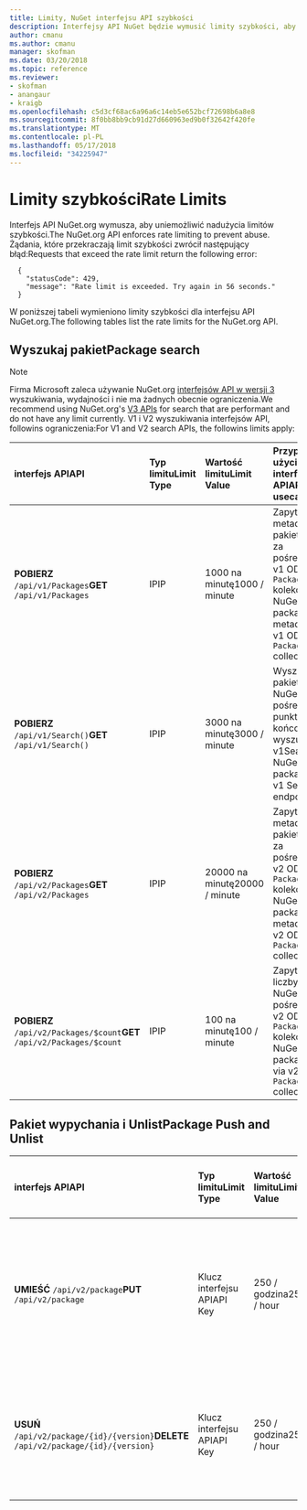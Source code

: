 ```yaml
---
title: Limity, NuGet interfejsu API szybkości
description: Interfejsy API NuGet będzie wymusić limity szybkości, aby uniemożliwić nadużycia.
author: cmanu
ms.author: cmanu
manager: skofman
ms.date: 03/20/2018
ms.topic: reference
ms.reviewer:
- skofman
- anangaur
- kraigb
ms.openlocfilehash: c5d3cf68ac6a96a6c14eb5e652bcf72698b6a8e8
ms.sourcegitcommit: 8f0bb8bb9cb91d27d660963ed9b0f32642f420fe
ms.translationtype: MT
ms.contentlocale: pl-PL
ms.lasthandoff: 05/17/2018
ms.locfileid: "34225947"
---
```

# <a name="rate-limits"></a><span data-ttu-id="3831a-103">Limity szybkości</span><span class="sxs-lookup"><span data-stu-id="3831a-103">Rate Limits</span></span>

<span data-ttu-id="3831a-104">Interfejs API NuGet.org wymusza, aby uniemożliwić nadużycia limitów szybkości.</span><span class="sxs-lookup"><span data-stu-id="3831a-104">The NuGet.org API enforces rate limiting to prevent abuse.</span></span> <span data-ttu-id="3831a-105">Żądania, które przekraczają limit szybkości zwrócił następujący błąd:</span><span class="sxs-lookup"><span data-stu-id="3831a-105">Requests that exceed the rate limit return the following error:</span></span> 

  ~~~
    {
      "statusCode": 429,
      "message": "Rate limit is exceeded. Try again in 56 seconds."
    }
  ~~~

<span data-ttu-id="3831a-106">W poniższej tabeli wymieniono limity szybkości dla interfejsu API NuGet.org.</span><span class="sxs-lookup"><span data-stu-id="3831a-106">The following tables list the rate limits for the NuGet.org API.</span></span>

## <a name="package-search"></a><span data-ttu-id="3831a-107">Wyszukaj pakiet</span><span class="sxs-lookup"><span data-stu-id="3831a-107">Package search</span></span>

> [!Note]
> <span data-ttu-id="3831a-108">Firma Microsoft zaleca używanie NuGet.org [interfejsów API w wersji 3](https://docs.microsoft.com/nuget/api/search-query-service-resource) wyszukiwania, wydajności i nie ma żadnych obecnie ograniczenia.</span><span class="sxs-lookup"><span data-stu-id="3831a-108">We recommend using NuGet.org's [V3 APIs](https://docs.microsoft.com/nuget/api/search-query-service-resource) for search that are performant and do not have any limit currently.</span></span> <span data-ttu-id="3831a-109">V1 i V2 wyszukiwania interfejsów API, followins ograniczenia:</span><span class="sxs-lookup"><span data-stu-id="3831a-109">For V1 and V2 search APIs, the followins limits apply:</span></span>


| <span data-ttu-id="3831a-110">interfejs API</span><span class="sxs-lookup"><span data-stu-id="3831a-110">API</span></span> | <span data-ttu-id="3831a-111">Typ limitu</span><span class="sxs-lookup"><span data-stu-id="3831a-111">Limit Type</span></span> | <span data-ttu-id="3831a-112">Wartość limitu</span><span class="sxs-lookup"><span data-stu-id="3831a-112">Limit Value</span></span> | <span data-ttu-id="3831a-113">Przypadków użycia interfejsu API</span><span class="sxs-lookup"><span data-stu-id="3831a-113">API usecase</span></span> |
|:---|:---|:---|:---|
<span data-ttu-id="3831a-114">**POBIERZ** `/api/v1/Packages`</span><span class="sxs-lookup"><span data-stu-id="3831a-114">**GET** `/api/v1/Packages`</span></span> | <span data-ttu-id="3831a-115">IP</span><span class="sxs-lookup"><span data-stu-id="3831a-115">IP</span></span> | <span data-ttu-id="3831a-116">1000 na minutę</span><span class="sxs-lookup"><span data-stu-id="3831a-116">1000 / minute</span></span> | <span data-ttu-id="3831a-117">Zapytanie metadanych pakietu NuGet za pośrednictwem v1 OData `Packages` kolekcji</span><span class="sxs-lookup"><span data-stu-id="3831a-117">Query NuGet package metadata via v1 OData `Packages` collection</span></span> |
<span data-ttu-id="3831a-118">**POBIERZ** `/api/v1/Search()`</span><span class="sxs-lookup"><span data-stu-id="3831a-118">**GET** `/api/v1/Search()`</span></span> | <span data-ttu-id="3831a-119">IP</span><span class="sxs-lookup"><span data-stu-id="3831a-119">IP</span></span> | <span data-ttu-id="3831a-120">3000 na minutę</span><span class="sxs-lookup"><span data-stu-id="3831a-120">3000 / minute</span></span> | <span data-ttu-id="3831a-121">Wyszukaj pakietów NuGet za pośrednictwem punktu końcowego wyszukiwania v1</span><span class="sxs-lookup"><span data-stu-id="3831a-121">Search for NuGet packages via v1 Search endpoint</span></span> | 
<span data-ttu-id="3831a-122">**POBIERZ** `/api/v2/Packages`</span><span class="sxs-lookup"><span data-stu-id="3831a-122">**GET** `/api/v2/Packages`</span></span> | <span data-ttu-id="3831a-123">IP</span><span class="sxs-lookup"><span data-stu-id="3831a-123">IP</span></span> | <span data-ttu-id="3831a-124">20000 na minutę</span><span class="sxs-lookup"><span data-stu-id="3831a-124">20000 / minute</span></span> | <span data-ttu-id="3831a-125">Zapytanie metadanych pakietu NuGet za pośrednictwem v2 OData `Packages` kolekcji</span><span class="sxs-lookup"><span data-stu-id="3831a-125">Query NuGet package metadata via v2 OData `Packages` collection</span></span> | 
<span data-ttu-id="3831a-126">**POBIERZ** `/api/v2/Packages/$count`</span><span class="sxs-lookup"><span data-stu-id="3831a-126">**GET** `/api/v2/Packages/$count`</span></span> | <span data-ttu-id="3831a-127">IP</span><span class="sxs-lookup"><span data-stu-id="3831a-127">IP</span></span> | <span data-ttu-id="3831a-128">100 na minutę</span><span class="sxs-lookup"><span data-stu-id="3831a-128">100 / minute</span></span> | <span data-ttu-id="3831a-129">Zapytanie liczby pakietów NuGet za pośrednictwem v2 OData `Packages` kolekcji</span><span class="sxs-lookup"><span data-stu-id="3831a-129">Query NuGet package count via v2 OData `Packages` collection</span></span> | 

## <a name="package-push-and-unlist"></a><span data-ttu-id="3831a-130">Pakiet wypychania i Unlist</span><span class="sxs-lookup"><span data-stu-id="3831a-130">Package Push and Unlist</span></span>

| <span data-ttu-id="3831a-131">interfejs API</span><span class="sxs-lookup"><span data-stu-id="3831a-131">API</span></span> | <span data-ttu-id="3831a-132">Typ limitu</span><span class="sxs-lookup"><span data-stu-id="3831a-132">Limit Type</span></span> | <span data-ttu-id="3831a-133">Wartość limitu</span><span class="sxs-lookup"><span data-stu-id="3831a-133">Limit Value</span></span> | <span data-ttu-id="3831a-134">Przypadków użycia interfejsu API</span><span class="sxs-lookup"><span data-stu-id="3831a-134">API usecase</span></span> | 
|:---|:---|:---|:--- |
<span data-ttu-id="3831a-135">**UMIEŚĆ** `/api/v2/package`</span><span class="sxs-lookup"><span data-stu-id="3831a-135">**PUT** `/api/v2/package`</span></span> | <span data-ttu-id="3831a-136">Klucz interfejsu API</span><span class="sxs-lookup"><span data-stu-id="3831a-136">API Key</span></span> | <span data-ttu-id="3831a-137">250 / godzina</span><span class="sxs-lookup"><span data-stu-id="3831a-137">250 / hour</span></span> | <span data-ttu-id="3831a-138">Przekaż nowy pakiet NuGet (wersja) za pośrednictwem punktu końcowego wypychania v2</span><span class="sxs-lookup"><span data-stu-id="3831a-138">Upload a new NuGet package (version) via v2 push endpoint</span></span> 
<span data-ttu-id="3831a-139">**USUŃ** `/api/v2/package/{id}/{version}`</span><span class="sxs-lookup"><span data-stu-id="3831a-139">**DELETE** `/api/v2/package/{id}/{version}`</span></span> | <span data-ttu-id="3831a-140">Klucz interfejsu API</span><span class="sxs-lookup"><span data-stu-id="3831a-140">API Key</span></span> | <span data-ttu-id="3831a-141">250 / godzina</span><span class="sxs-lookup"><span data-stu-id="3831a-141">250 / hour</span></span> | <span data-ttu-id="3831a-142">Unlist pakietu NuGet (wersja) za pośrednictwem punktu końcowego v2</span><span class="sxs-lookup"><span data-stu-id="3831a-142">Unlist a NuGet package (version) via v2 endpoint</span></span> 
